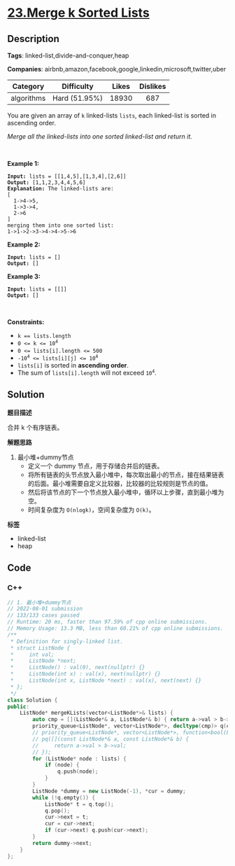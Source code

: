 # [23.Merge k Sorted Lists](https://leetcode.com/problems/merge-k-sorted-lists/description/)

## Description

**Tags**: linked-list,divide-and-conquer,heap

**Companies**: airbnb,amazon,facebook,google,linkedin,microsoft,twitter,uber

|  Category  |  Difficulty   | Likes | Dislikes |
| :--------: | :-----------: | :---: | :------: |
| algorithms | Hard (51.95%) | 18930 |   687    |

<p>You are given an array of <code>k</code> linked-lists <code>lists</code>, each linked-list is sorted in ascending order.</p>
<p><em>Merge all the linked-lists into one sorted linked-list and return it.</em></p>
<p>&nbsp;</p>
<p><strong class="example">Example 1:</strong></p>
<pre><code><strong>Input:</strong> lists = [[1,4,5],[1,3,4],[2,6]]
<strong>Output:</strong> [1,1,2,3,4,4,5,6]
<strong>Explanation:</strong> The linked-lists are:
[
  1-&gt;4-&gt;5,
  1-&gt;3-&gt;4,
  2-&gt;6
]
merging them into one sorted list:
1-&gt;1-&gt;2-&gt;3-&gt;4-&gt;4-&gt;5-&gt;6</code></pre>
<p><strong class="example">Example 2:</strong></p>
<pre><code><strong>Input:</strong> lists = []
<strong>Output:</strong> []</code></pre>
<p><strong class="example">Example 3:</strong></p>
<pre><code><strong>Input:</strong> lists = [[]]
<strong>Output:</strong> []</code></pre>
<p>&nbsp;</p>
<p><strong>Constraints:</strong></p>
<ul>
  <li><code>k == lists.length</code></li>
  <li><code>0 &lt;= k &lt;= 10<sup>4</sup></code></li>
  <li><code>0 &lt;= lists[i].length &lt;= 500</code></li>
  <li><code>-10<sup>4</sup> &lt;= lists[i][j] &lt;= 10<sup>4</sup></code></li>
  <li><code>lists[i]</code> is sorted in <strong>ascending order</strong>.</li>
  <li>The sum of <code>lists[i].length</code> will not exceed <code>10<sup>4</sup></code>.</li>
</ul>

## Solution

**题目描述**

合并 k 个有序链表。

**解题思路**

1. 最小堆+dummy节点
   - 定义一个 dummy 节点，用于存储合并后的链表。
   - 将所有链表的头节点放入最小堆中，每次取出最小的节点，接在结果链表的后面。最小堆需要自定义比较器，比较器的比较规则是节点的值。
   - 然后将该节点的下一个节点放入最小堆中，循环以上步骤，直到最小堆为空。
   - 时间复杂度为 `O(nlogk)`，空间复杂度为 `O(k)`。

**标签**

- linked-list
- heap

<!-- code start -->
## Code

### C++

```cpp
// 1. 最小堆+dummy节点
// 2022-08-01 submission
// 133/133 cases passed
// Runtime: 20 ms, faster than 97.59% of cpp online submissions.
// Memory Usage: 13.3 MB, less than 60.21% of cpp online submissions.
/**
 * Definition for singly-linked list.
 * struct ListNode {
 *     int val;
 *     ListNode *next;
 *     ListNode() : val(0), next(nullptr) {}
 *     ListNode(int x) : val(x), next(nullptr) {}
 *     ListNode(int x, ListNode *next) : val(x), next(next) {}
 * };
 */
class Solution {
public:
    ListNode* mergeKLists(vector<ListNode*>& lists) {
        auto cmp = [](ListNode*& a, ListNode*& b) { return a->val > b->val; };
        priority_queue<ListNode*, vector<ListNode*>, decltype(cmp)> q(cmp);
        // priority_queue<ListNode*, vector<ListNode*>, function<bool(ListNode*, ListNode*)>>
        // pq([](const ListNode*& a, const ListNode*& b) {
        //     return a->val > b->val;
        // });
        for (ListNode* node : lists) {
            if (node) {
                q.push(node);
            }
        }
        ListNode *dummy = new ListNode(-1), *cur = dummy;
        while (!q.empty()) {
            ListNode* t = q.top();
            q.pop();
            cur->next = t;
            cur = cur->next;
            if (cur->next) q.push(cur->next);
        }
        return dummy->next;
    }
};
```

<!-- code end -->
